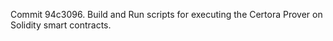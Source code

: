 Commit 94c3096.                    Build and Run scripts for executing the Certora Prover on Solidity smart contracts.